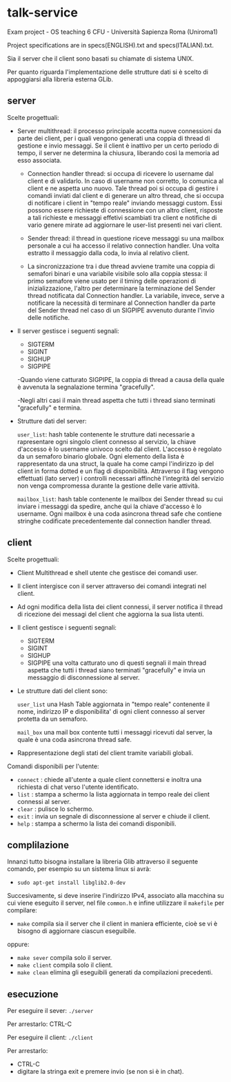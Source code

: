 # talk-service
Exam project - OS teaching 6 CFU - Università Sapienza Roma (Uniroma1)

Project specifications are in specs(ENGLISH).txt and specs(ITALIAN).txt.

Sia il server che il client sono basati su chiamate di sistema UNIX.

Per quanto riguarda l'implementazione delle strutture dati si è scelto di appoggiarsi alla libreria esterna GLib.

## server
Scelte progettuali:

  * Server multithread:
    il processo principale accetta nuove connessioni da parte dei client, per i quali vengono generati una coppia di thread di gestione e invio messaggi. Se il client è inattivo per un certo periodo di tempo, il server ne determina la chiusura, liberando così la memoria ad esso associata.

    - Connection handler thread:
      si occupa di ricevere lo username dal client e di validarlo. In caso di username non corretto, lo comunica al client e ne aspetta uno nuovo. Tale thread poi si occupa di gestire i comandi inviati dal client e di generare un altro thread, che si occupa di notificare i client in "tempo reale" inviando messaggi custom. Essi possono essere richieste di connessione con un altro client, risposte a tali richieste e messaggi effetivi scambiati tra client e notifiche di vario genere mirate ad aggiornare le user-list presenti nei vari client.

    - Sender thread:
      il thread in questione riceve messaggi su una mailbox personale a cui ha accesso il relativo connection
      handler. Una volta estratto il messaggio dalla coda, lo invia al relativo client.

    - La sincronizzazione tra i due thread avviene tramite una coppia di semafori binari e una variabile visibile solo alla coppia stessa:
      il primo semafore viene usato per il timing delle operazioni di inizializzazione, l'altro per determinare la terminazione del Sender thread notificata dal Connection handler. La variabile, invece, serve a notificare la necessità di terminare al Connection handler da parte del Sender thread nel caso di un SIGPIPE avvenuto durante l'invio delle notifiche.

  * Il server gestisce i seguenti segnali:
    - SIGTERM
    - SIGINT
    - SIGHUP
    - SIGPIPE

    -Quando viene catturato SIGPIPE, la coppia di thread a causa della quale è avvenuta la segnalazione termina "gracefully".

    -Negli altri casi il main thread aspetta che tutti i thread siano terminati "gracefully" e termina.

  * Strutture dati del server:

      <code>user_list</code>: hash table contenente le strutture dati necessarie a rapresentare ogni singolo client connesso al servizio, la chiave d'accesso è lo username univoco scelto dal client. L'accesso è regolato da un semaforo binario globale.
      Ogni elemento della lista è rappresentato da una struct, la quale ha come campi l'indirizzo ip del client in forma dotted e un flag di disponibilità. Attraverso il flag vengono effettuati (lato server) i controlli necessari affinchè l'integrità del servizio non venga compromessa durante la gestione delle varie attività.

      <code>mailbox_list</code>: hash table contenente le mailbox dei Sender thread su cui inviare i messaggi da spedire, anche qui la chiave d'accesso è lo username. Ogni mailbox è una coda asincrona thread safe che contiene stringhe codificate precedentemente dal connection handler thread.

## client
  Scelte progettuali:

  * Client Multithread e shell utente che gestisce dei comandi user.

  * Il client intergisce con il server attraverso dei comandi integrati nel client.

  * Ad ogni modifica della lista dei client connessi, il server notifica il thread di ricezione dei messagi del client che aggiorna la sua lista utenti.

  * Il client gestisce i seguenti segnali:
    - SIGTERM
    - SIGINT
    - SIGHUP
    - SIGPIPE
    una volta catturato uno di questi segnali il main thread aspetta che tutti i thread siano terminati "gracefully" e invia un messaggio di disconnessione al server.

  * Le strutture dati del client sono:

      <code>user_list</code> una Hash Table aggiornata in "tempo reale" contenente il nome, indirizzo IP e disponibilita' di ogni client connesso al server protetta da un semaforo.

      <code>mail_box</code>  una mail box contente tutti i messaggi ricevuti dal server, la quale è una coda asincrona thread safe.

  * Rappresentazione degli stati del client tramite variabili globali.

  Comandi disponibili per l'utente:

  * <code>connect</code> : chiede all'utente a quale client connettersi e inoltra una richiesta di chat verso l'utente identificato.
  * <code>list</code>    : stampa a schermo la lista aggiornata in tempo reale dei client connessi al server.
  * <code>clear</code>   : pulisce lo schermo.
  * <code>exit</code>    : invia un segnale di disconnessione al server e chiude il client.
  * <code>help</code>    : stampa a schermo la lista dei comandi disponibili.


## complilazione

   Innanzi tutto bisogna installare la libreria Glib attraverso il seguente comando, per esempio su un sistema linux si avrà:

* <code>sudo apt-get install libglib2.0-dev</code>


Succesivamente, si deve inserire l'indirizzo IPv4, associato alla macchina su cui viene eseguito il server, nel file <code>common.h</code> e infine utilizzare il <code>makefile</code> per compilare:
   * <code>make</code> compila sia il server che il client in maniera efficiente, cioè se vi è bisogno di aggiornare ciascun eseguibile.

   oppure:
   * <code>make sever</code> compila solo il server.
   * <code>make client</code> compila solo il client.
   * <code>make clean</code> elimina gli eseguibili generati da compilazioni precedenti.
   

## esecuzione

   Per eseguire il sever:
    <code>./server</code>

   Per arrestarlo:
   CTRL-C

   
   Per eseguire il client:
   <code>./client</code>

   Per arrestarlo:
   * CTRL-C
   * digitare la stringa exit e premere invio (se non si è in chat).
